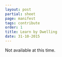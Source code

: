```yaml
---
layout: post
partial: sheet
page: manifest
tags: contribute
order: 1
title: Learn by Dwelling
date: 31-10-2015
---
```

Not available at this time.